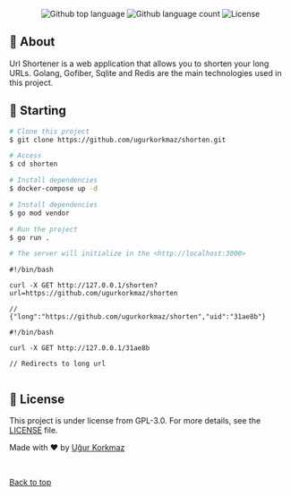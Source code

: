 

<p align="center">
  <img alt="Github top language" src="https://img.shields.io/github/languages/top/ugurkorkmaz/shorten?color=56BEB8">

  <img alt="Github language count" src="https://img.shields.io/github/languages/count/ugurkorkmaz/shorten?color=56BEB8">

  <img alt="License" src="https://img.shields.io/github/license/ugurkorkmaz/shorten?color=56BEB8">



<br>

## :dart: About ##
Url Shortener is a web application that allows you to shorten your long URLs. Golang, Gofiber, Sqlite and Redis are the main technologies used in this project.

## :checkered_flag: Starting ##

```bash
# Clone this project
$ git clone https://github.com/ugurkorkmaz/shorten.git

# Access
$ cd shorten

# Install dependencies
$ docker-compose up -d

# Install dependencies
$ go mod vendor

# Run the project
$ go run .

# The server will initialize in the <http://localhost:3000>
```
```
#!/bin/bash

curl -X GET http://127.0.0.1/shorten?url=https://github.com/ugurkorkmaz/shorten

// 
{"long":"https://github.com/ugurkorkmaz/shorten","uid":"31ae8b"}
```
```
#!/bin/bash

curl -X GET http://127.0.0.1/31ae8b

// Redirects to long url


```
## :memo: License ##

This project is under license from GPL-3.0. For more details, see the [LICENSE](LICENSE.md) file.


Made with :heart: by <a href="https://github.com/ugurkorkmaz" target="_blank">Uğur Korkmaz</a>

&#xa0;

<a href="#top">Back to top</a>
